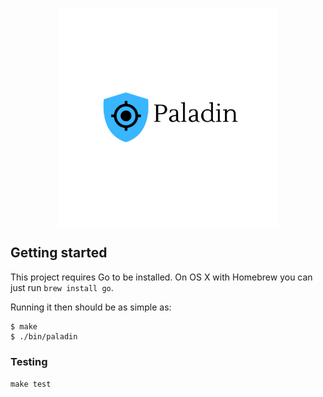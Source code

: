 <p align="center"> 
  <img src="images/logo.png" width="350" title="paladin" align="center">
</p>


## Getting started

This project requires Go to be installed. On OS X with Homebrew you can just run `brew install go`.

Running it then should be as simple as:

```console
$ make
$ ./bin/paladin
```

### Testing

``make test``